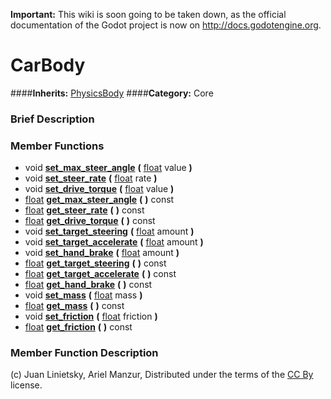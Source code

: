 **Important:** This wiki is soon going to be taken down, as the official documentation of the Godot project is now on http://docs.godotengine.org.

#  CarBody  
####**Inherits:** [PhysicsBody](class_physicsbody)
####**Category:** Core

###  Brief Description  


###  Member Functions 
  * void  **[set&#95;max&#95;steer&#95;angle](#set_max_steer_angle)**  **(** [float](class_float) value  **)**
  * void  **[set&#95;steer&#95;rate](#set_steer_rate)**  **(** [float](class_float) rate  **)**
  * void  **[set&#95;drive&#95;torque](#set_drive_torque)**  **(** [float](class_float) value  **)**
  * [float](class_float)  **[get&#95;max&#95;steer&#95;angle](#get_max_steer_angle)**  **(** **)** const
  * [float](class_float)  **[get&#95;steer&#95;rate](#get_steer_rate)**  **(** **)** const
  * [float](class_float)  **[get&#95;drive&#95;torque](#get_drive_torque)**  **(** **)** const
  * void  **[set&#95;target&#95;steering](#set_target_steering)**  **(** [float](class_float) amount  **)**
  * void  **[set&#95;target&#95;accelerate](#set_target_accelerate)**  **(** [float](class_float) amount  **)**
  * void  **[set&#95;hand&#95;brake](#set_hand_brake)**  **(** [float](class_float) amount  **)**
  * [float](class_float)  **[get&#95;target&#95;steering](#get_target_steering)**  **(** **)** const
  * [float](class_float)  **[get&#95;target&#95;accelerate](#get_target_accelerate)**  **(** **)** const
  * [float](class_float)  **[get&#95;hand&#95;brake](#get_hand_brake)**  **(** **)** const
  * void  **[set&#95;mass](#set_mass)**  **(** [float](class_float) mass  **)**
  * [float](class_float)  **[get&#95;mass](#get_mass)**  **(** **)** const
  * void  **[set&#95;friction](#set_friction)**  **(** [float](class_float) friction  **)**
  * [float](class_float)  **[get&#95;friction](#get_friction)**  **(** **)** const

###  Member Function Description  


(c) Juan Linietsky, Ariel Manzur, Distributed under the terms of the [CC By](https://creativecommons.org/licenses/by/3.0/legalcode) license.
